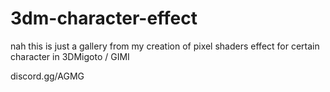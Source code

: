 # 3dm-character-effect

nah this is just a gallery from my creation of pixel shaders effect for certain character in 3DMigoto / GIMI

discord.gg/AGMG

